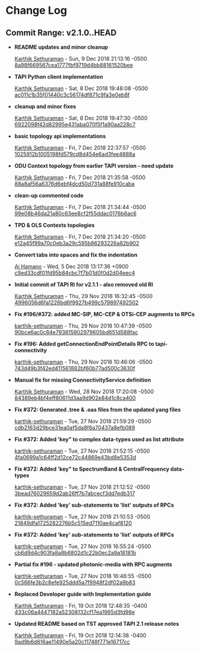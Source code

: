 # Change Log
## Commit Range: v2.1.0..HEAD


* __README updates and minor cleanup__

    [Karthik Sethuraman](mailto:karthik.sethuraman@necam.com) - Sun, 9 Dec 2018 21:13:16 -0500
    [8a98f669567cea1777fbf9719d4bb88161520bee](https://github.com/OpenNetworkingFoundation/TAPI/commit/8a98f669567cea1777fbf9719d4bb88161520bee)
    

* __TAPI Python client implementation__

    [Karthik Sethuraman](mailto:karthik.sethuraman@necam.com) - Sat, 8 Dec 2018 19:48:08 -0500
    [ac011c1b35f01440c3c56174df871c9fa3e0eb8f](https://github.com/OpenNetworkingFoundation/TAPI/commit/ac011c1b35f01440c3c56174df871c9fa3e0eb8f)
    

* __cleanup and minor fixes__

    [Karthik Sethuraman](mailto:karthik.sethuraman@necam.com) - Sat, 8 Dec 2018 19:47:30 -0500
    [6922098f42d82995e431aba070f5f1a90aa228c7](https://github.com/OpenNetworkingFoundation/TAPI/commit/6922098f42d82995e431aba070f5f1a90aa228c7)
    

* __basic topology api implementations__

    [Karthik Sethuraman](mailto:karthik.sethuraman@necam.com) - Fri, 7 Dec 2018 22:37:57 -0500
    [1025912b1005198fd579cd8d454e6ad3fee4888a](https://github.com/OpenNetworkingFoundation/TAPI/commit/1025912b1005198fd579cd8d454e6ad3fee4888a)
    

* __ODU Context topology from earlier TAPI version - need update__

    [Karthik Sethuraman](mailto:karthik.sethuraman@necam.com) - Fri, 7 Dec 2018 21:35:58 -0500
    [88a8af56a6376d6ebf4dcd50d731a88fe910caba](https://github.com/OpenNetworkingFoundation/TAPI/commit/88a8af56a6376d6ebf4dcd50d731a88fe910caba)
    

* __clean-up commented code__

    [Karthik Sethuraman](mailto:karthik.sethuraman@necam.com) - Fri, 7 Dec 2018 21:34:44 -0500
    [99e08b46da21a80c63ee8cf2f55ddac0176b6ac6](https://github.com/OpenNetworkingFoundation/TAPI/commit/99e08b46da21a80c63ee8cf2f55ddac0176b6ac6)
    

* __TPD &amp; OLS Contexts topologies__

    [Karthik Sethuraman](mailto:karthik.sethuraman@necam.com) - Fri, 7 Dec 2018 21:34:20 -0500
    [e12a45f99a70c0eb3a29c595b86293226a82b902](https://github.com/OpenNetworkingFoundation/TAPI/commit/e12a45f99a70c0eb3a29c595b86293226a82b902)
    

* __Convert tabs into spaces and fix the indentation__

    [Ai Hamano](mailto:ai.hamano@ntt-at.co.jp) - Wed, 5 Dec 2018 13:17:36 +0900
    [c9ed33cdf01fd95b84cbc7f7b01d0f0d2d04eec4](https://github.com/OpenNetworkingFoundation/TAPI/commit/c9ed33cdf01fd95b84cbc7f7b01d0f0d2d04eec4)
    

* __Initial commit of TAPI RI for v2.1.1 - also removed old RI__

    [Karthik Sethuraman](mailto:karthik.sethuraman@necam.com) - Thu, 29 Nov 2018 16:32:45 -0500
    [4996056d6fa1226bd6f9927b499c579897492502](https://github.com/OpenNetworkingFoundation/TAPI/commit/4996056d6fa1226bd6f9927b499c579897492502)
    

* __Fix #196/#372: added MC-SIP, MC-CEP &amp; OTSi-CEP augments to RPCs__

    [karthik-sethuraman](mailto:karthik.sethuraman@necam.com) - Thu, 29 Nov 2018 10:47:39 -0500
    [90bce6ac0c84e793615902979605bd651d588fac](https://github.com/OpenNetworkingFoundation/TAPI/commit/90bce6ac0c84e793615902979605bd651d588fac)
    

* __Fix #196: Added getConnectionEndPointDetails RPC to tapi-connectivity__

    [karthik-sethuraman](mailto:karthik.sethuraman@necam.com) - Thu, 29 Nov 2018 10:46:06 -0500
    [743d49b3f42ed411561882bf60b77ad500c3630f](https://github.com/OpenNetworkingFoundation/TAPI/commit/743d49b3f42ed411561882bf60b77ad500c3630f)
    

* __Manual fix for missing ConnectivityService definition__

    [Karthik Sethuraman](mailto:karthik.sethuraman@necam.com) - Wed, 28 Nov 2018 17:20:08 -0500
    [84389eb4bf4eff80611d3aa9d902e84d1c8ca400](https://github.com/OpenNetworkingFoundation/TAPI/commit/84389eb4bf4eff80611d3aa9d902e84d1c8ca400)
    

* __Fix #372: Generated .tree &amp; .oas files from the updated yang files__

    [karthik-sethuraman](mailto:karthik.sethuraman@necam.com) - Tue, 27 Nov 2018 21:59:29 -0500
    [cdb2163d29bce31ea0af5da8f8a70437a8efb089](https://github.com/OpenNetworkingFoundation/TAPI/commit/cdb2163d29bce31ea0af5da8f8a70437a8efb089)
    

* __Fix #372: Added &#39;key&#34; to complex data-types used as list attribute__

    [karthik-sethuraman](mailto:karthik.sethuraman@necam.com) - Tue, 27 Nov 2018 21:52:15 -0500
    [4fa0699a1c64ff2d12ce72c44869e43bd8e5353d](https://github.com/OpenNetworkingFoundation/TAPI/commit/4fa0699a1c64ff2d12ce72c44869e43bd8e5353d)
    

* __Fix #372: Added &#39;key&#34; to SpectrumBand &amp; CentralFrequency data-types__

    [karthik-sethuraman](mailto:karthik.sethuraman@necam.com) - Tue, 27 Nov 2018 21:12:52 -0500
    [3bead76029659d2ab26ff7b7abcecf3dd7edb317](https://github.com/OpenNetworkingFoundation/TAPI/commit/3bead76029659d2ab26ff7b7abcecf3dd7edb317)
    

* __Fix #372: Added &#39;key&#39; sub-statements to &#39;list&#39; outputs of RPCs__

    [karthik-sethuraman](mailto:karthik.sethuraman@necam.com) - Tue, 27 Nov 2018 21:10:53 -0500
    [21849dfa1725282276b5c515ed7110ae4caf8120](https://github.com/OpenNetworkingFoundation/TAPI/commit/21849dfa1725282276b5c515ed7110ae4caf8120)
    

* __Fix #372: Added &#39;key&#39; sub-statements to &#39;list&#39; outputs of RPCs__

    [karthik-sethuraman](mailto:karthik.sethuraman@necam.com) - Tue, 27 Nov 2018 16:55:24 -0500
    [cb6d9d4c903fa8a8b6802d1c22b0ec2a9a18181b](https://github.com/OpenNetworkingFoundation/TAPI/commit/cb6d9d4c903fa8a8b6802d1c22b0ec2a9a18181b)
    

* __Partial fix #196 - updated photonic-media with RPC augments__

    [karthik-sethuraman](mailto:karthik.sethuraman@necam.com) - Tue, 27 Nov 2018 16:46:55 -0500
    [0c566fe3b2c8efe925ddd5a7f9948f2df02a9b83](https://github.com/OpenNetworkingFoundation/TAPI/commit/0c566fe3b2c8efe925ddd5a7f9948f2df02a9b83)
    

* __Replaced Developer guide with Implementation guide__

    [Karthik Sethuraman](mailto:karthik.sethuraman@necam.com) - Fri, 19 Oct 2018 12:48:35 -0400
    [433c06a4447182a52308132cf17ea1965d3fd98e](https://github.com/OpenNetworkingFoundation/TAPI/commit/433c06a4447182a52308132cf17ea1965d3fd98e)
    

* __Updated README based on TST approved TAPI 2.1 release notes__

    [Karthik Sethuraman](mailto:karthik.sethuraman@necam.com) - Fri, 19 Oct 2018 12:14:38 -0400
    [9ad9b6d616ae11490e5a20c11748f771e16717cc](https://github.com/OpenNetworkingFoundation/TAPI/commit/9ad9b6d616ae11490e5a20c11748f771e16717cc)
    


